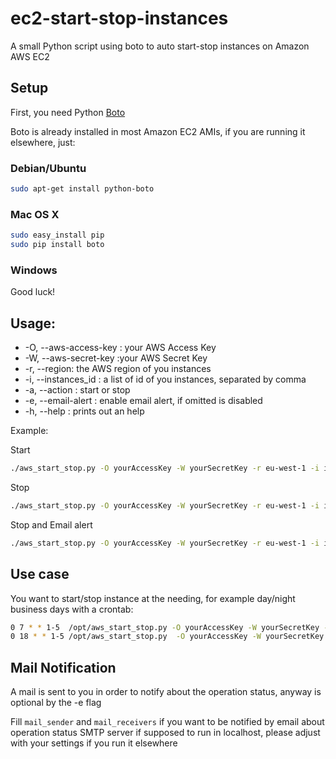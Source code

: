 # ec2-start-stop-instances

A small Python script using boto to auto start-stop instances on Amazon AWS EC2

## Setup

First, you need Python [Boto](https://github.com/boto/boto)

Boto is already installed in most Amazon EC2 AMIs, if you are running it elsewhere, just:

### Debian/Ubuntu

```bash
sudo apt-get install python-boto
```
### Mac OS X

```bash
sudo easy_install pip
sudo pip install boto
```

### Windows

Good luck!

## Usage:

* -O, --aws-access-key : your AWS Access Key
* -W, --aws-secret-key :your AWS Secret Key
* -r, --region: the AWS region of you instances 
* -i, --instances_id : a list of id of you instances, separated by comma
* -a, --action : start or stop
* -e, --email-alert : enable email alert, if omitted is disabled
* -h, --help : prints out an help

Example:

Start
```bash
./aws_start_stop.py -O yourAccessKey -W yourSecretKey -r eu-west-1 -i i-caf3b4be,i-deadb33f -a start
```

Stop
```bash
./aws_start_stop.py -O yourAccessKey -W yourSecretKey -r eu-west-1 -i i-c4febab3 -a stop
```

Stop and Email alert
```bash
./aws_start_stop.py -O yourAccessKey -W yourSecretKey -r eu-west-1 -i i-c4febab3 -a stop -e
```
## Use case

You want to start/stop instance at the needing, for example day/night business days with a crontab:

```bash
0 7 * * 1-5  /opt/aws_start_stop.py -O yourAccessKey -W yourSecretKey -r eu-west-1 -i i-caf3b4be,i-deadb33f -a start -e >/dev/null 2>&1
0 18 * * 1-5 /opt/aws_start_stop.py  -O yourAccessKey -W yourSecretKey -r eu-west-1 -i i-caf3b4be,i-deadb33f -a stop -e >/dev/null 2>&1
```

## Mail Notification

A mail is sent to you in order to notify about the operation status, anyway is optional by the -e flag

Fill ```mail_sender``` and ```mail_receivers``` if you want to be notified by email about operation status
SMTP server if supposed to run in localhost, please adjust with your settings if you run it elsewhere

